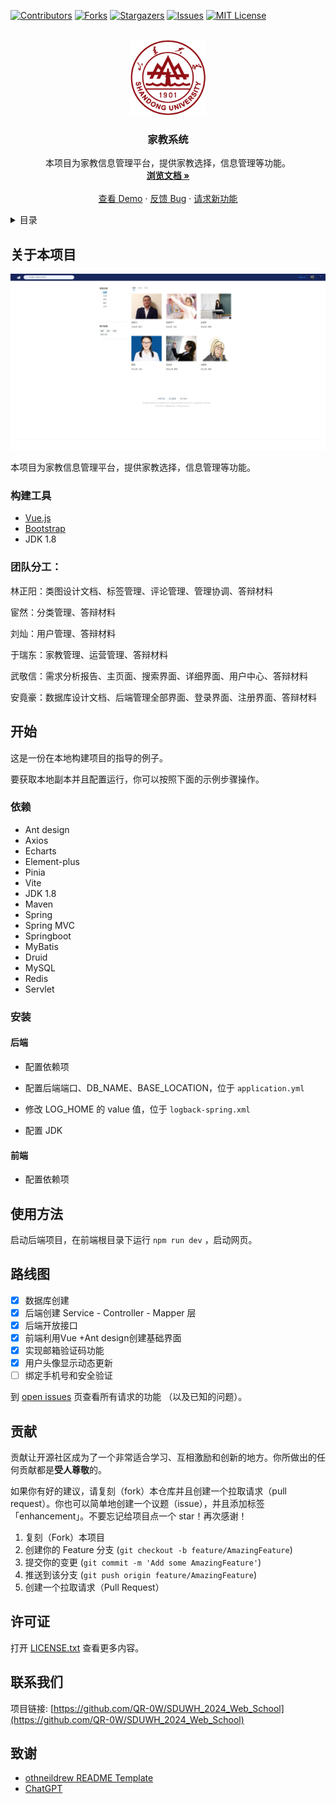 

<div id="top"></div>

<!--
*** 感谢查看我们的最佳 README 模板，如果你有好的建议，请复刻（fork）本仓库并且创建一个
*** 拉取请求（pull request），或者直接创建一个带「enhancement」标签的议题（issue）。
*** 不要忘记给该项目点一个 star！
*** 再次感谢！现在快去创建一些了不起的东西吧！:D
-->



<!-- 项目 SHIELDS -->
<!--
*** 我们使用了 markdown 「参考风格」的链接以便于阅读。
*** 参考链接是用方括号 [ ] 包围起来的，而非 圆括号 ( )。
*** 请到文档末尾查看 contributors-url、forks-url 等变量的声明。这是一种可选的简洁语法，你可能会想要使用。
*** https://www.markdownguide.org/basic-syntax/#reference-style-links
-->
[![Contributors][contributors-shield]][contributors-url]
[![Forks][forks-shield]][forks-url]
[![Stargazers][stars-shield]][stars-url]
[![Issues][issues-shield]][issues-url]
[![MIT License][license-shield]][license-url]



<!-- 项目 LOGO -->
<br />

<div align="center">
  <a href="https://github.com/QR-0W/SDUWH_2024_Web_School">
    <img src="./assets/校徽.png" alt="Logo" width="120" height="120">
  </a>


<h3 align="center">家教系统</h3>

  <p align="center">
    本项目为家教信息管理平台，提供家教选择，信息管理等功能。
    <br />
    <a href="https://github.com/QR-0W/SDUWH_2024_Web_School"><strong>浏览文档 »</strong></a>
    <br />
    <br />
    <a href="https://github.com/QR-0W/SDUWH_2024_Web_School">查看 Demo</a>
    ·
    <a href="https://github.com/QR-0W/SDUWH_2024_Web_School/issues">反馈 Bug</a>
    ·
    <a href="https://github.com/QR-0W/SDUWH_2024_Web_School/issues">请求新功能</a>
  </p>


</div>



<!-- 目录 -->

<details>
  <summary>目录</summary>
  <ol>
    <li>
      <a href="#关于本项目">关于本项目</a>
      <ul>
        <li><a href="#构建工具">构建工具</a></li>
      </ul>
    </li>
    <li>
      <a href="#开始">开始</a>
      <ul>
        <li><a href="#依赖">依赖</a></li>
        <li><a href="#安装">安装</a></li>
      </ul>
    </li>
    <li><a href="#使用方法">使用方法</a></li>
    <li><a href="#路线图">路线图</a></li>
    <li><a href="#贡献">贡献</a></li>
    <li><a href="#许可证">许可证</a></li>
    <li><a href="#联系我们">联系我们</a></li>
    <li><a href="#致谢">致谢</a></li>
  </ol>
</details>



<!-- 关于本项目 -->

## 关于本项目

![img](README.assets/屏幕截图_13-7-2024_204322_192.168.31.59.jpeg)

本项目为家教信息管理平台，提供家教选择，信息管理等功能。



### 构建工具

* [Vue.js](https://vuejs.org/)
* [Bootstrap](https://getbootstrap.com)
* JDK 1.8



### 			团队分工：​							

林正阳：类图设计文档、标签管理、评论管理、管理协调、答辩材料​		

宦然：分类管理、答辩材料​							

刘灿：用户管理、答辩材料​			

于瑞东：家教管理、运营管理、答辩材料​							

武敬信：需求分析报告、主页面、搜索界面、详细界面、用户中心、答辩材料

安竟豪：数据库设计文档、后端管理全部界面、登录界面、注册界面、答辩材料




<!-- 开始 -->

## 开始

这是一份在本地构建项目的指导的例子。

要获取本地副本并且配置运行，你可以按照下面的示例步骤操作。



### 依赖

- Ant design
- Axios
- Echarts
- Element-plus
- Pinia
- Vite
- JDK 1.8
- Maven
- Spring
- Spring MVC
- Springboot 
- MyBatis
- Druid
- MySQL
- Redis
- Servlet



### 安装

#### 后端

- 配置依赖项

- 配置后端端口、DB_NAME、BASE_LOCATION，位于 `application.yml`

- 修改 LOG_HOME 的 value 值，位于 `logback-spring.xml`

- 配置 JDK

  

#### 前端

- 配置依赖项



<!-- 使用方法 示例 -->

## 使用方法

启动后端项目，在前端根目录下运行 `npm run dev` ，启动网页。



<!-- 路线图 -->

## 路线图

- [x] 数据库创建
- [x] 后端创建 Service - Controller - Mapper 层
- [x] 后端开放接口
- [x] 前端利用Vue +Ant design创建基础界面
- [x] 实现邮箱验证码功能
- [x] 用户头像显示动态更新
- [ ] 绑定手机号和安全验证

到 [open issues](https://github.com/QR-0W/SDUWH_2024_Web_School/issues) 页查看所有请求的功能 （以及已知的问题）。



<!-- 贡献 -->

## 贡献

贡献让开源社区成为了一个非常适合学习、互相激励和创新的地方。你所做出的任何贡献都是**受人尊敬**的。

如果你有好的建议，请复刻（fork）本仓库并且创建一个拉取请求（pull request）。你也可以简单地创建一个议题（issue），并且添加标签「enhancement」。不要忘记给项目点一个 star！再次感谢！

1. 复刻（Fork）本项目
2. 创建你的 Feature 分支 (`git checkout -b feature/AmazingFeature`)
3. 提交你的变更 (`git commit -m 'Add some AmazingFeature'`)
4. 推送到该分支 (`git push origin feature/AmazingFeature`)
5. 创建一个拉取请求（Pull Request）



<!-- 许可证 -->

## 许可证

打开 [LICENSE.txt](LICENSE.txt) 查看更多内容。



<!-- 联系我们 -->

## 联系我们

项目链接: [https://github.com/QR-0W/SDUWH_2024_Web_School](https://github.com/QR-0W/SDUWH_2024_Web_School)



<!-- 致谢 -->

## 致谢

* [othneildrew README Template](https://github.com/othneildrew/Best-README-Template)
* [ChatGPT](https://chatgpt.com/)



<!-- MARKDOWN 链接 & 图片 -->
<!-- https://www.markdownguide.org/basic-syntax/#reference-style-links -->

[contributors-shield]: https://img.shields.io/github/contributors/QR-0W/SDUWH_2024_Web_School?style=for-the-badge
[contributors-url]: https://github.com/QR-0W/SDUWH_2024_Web_School/graphs/contributors
[forks-shield]: https://img.shields.io/github/forks/QR-0W/SDUWH_2024_Web_School?style=for-the-badge
[forks-url]: https://github.com/QR-0W/SDUWH_2024_Web_School/network/members
[stars-shield]: https://img.shields.io/github/stars/QR-0W/SDUWH_2024_Web_School?style=for-the-badge
[stars-url]: https://github.com/QR-0W/SDUWH_2024_Web_School/stargazers
[issues-shield]: https://img.shields.io/github/issues/QR-0W/SDUWH_2024_Web_School?style=for-the-badge
[issues-url]: https://github.com/QR-0W/SDUWH_2024_Web_School/issues
[license-shield]: https://img.shields.io/github/license/QR-0W/SDUWH_2024_Web_School?style=for-the-badge
[license-url]: https://github.com/QR-0W/SDUWH_2024_Web_School/blob/master/license.txt
[linkedin-shield]: https://img.shields.io/badge/-LinkedIn-black.svg?style=for-the-badge&logo=linkedin&colorB=555
[linkedin-url]: https://linkedin.com/in/linkedin_username
[product-screenshot]: images/screenshot.png













